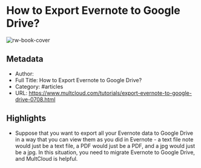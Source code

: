 # How to Export Evernote to Google Drive?

![rw-book-cover](https://readwise-assets.s3.amazonaws.com/static/images/article0.00998d930354.png)

## Metadata
- Author: 
- Full Title: How to Export Evernote to Google Drive?
- Category: #articles
- URL: https://www.multcloud.com/tutorials/export-evernote-to-google-drive-0708.html

## Highlights
- Suppose that you want to export all your Evernote data to Google Drive in a way that you can view them as you did in Evernote - a text file note would just be a text file, a PDF would just be a PDF, and a jpg would just be a jpg. In this situation, you need to migrate Evernote to Google Drive, and MultCloud is helpful.
